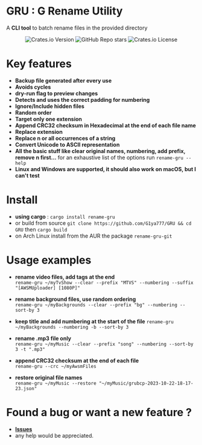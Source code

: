 # GRU : G Rename Utility

A **CLI tool** to batch rename files in the provided directory

<div align="center">
<img alt="Crates.io Version" src="https://img.shields.io/crates/v/rename-gru">
<img alt="GitHub Repo stars" src="https://img.shields.io/github/stars/G1ya777/GRU">
<img alt="Crates.io License" src="https://img.shields.io/crates/l/rename-gru">
</div>

# Key features

- **Backup file generated after every use**
- **Avoids cycles**
- **dry-run flag to preview changes**
- **Detects and uses the correct padding for numbering**
- **Ignore/Include hidden files**
- **Random order**
- **Target only one extension**
- **Append CRC32 checksum in Hexadecimal at the end of each file name**
- **Replace extension**
- **Replace n or all occurrences of a string**
- **Convert Unicode to ASCII representation**
- **All the basic stuff like clear original names, numbering, add prefix, remove n first...** for an exhaustive list of the options run `rename-gru --help`
- **Linux and Windows are supported, it should also work on macOS, but I can't test**

# Install

- **using cargo** : `cargo install rename-gru`
- or build from source `git clone https://github.com/G1ya777/GRU && cd GRU` then `cargo build`
- on Arch Linux install from the AUR the package `rename-gru-git`

# Usage examples

- **rename video files, add tags at the end**<br />
  `rename-gru ~/myTvShow --clear --prefix "MTVS" --numbering --suffix "[AWSMUploader] [1080P]"`

- **rename background files, use random ordering**<br />
  `rename-gru ~/myBackgrounds --clear --prefix "bg" --numbering --sort-by 3`

- **keep title and add numbering at the start of the file**
  `rename-gru ~/myBackgrounds --numbering -b --sort-by 3`

- **rename .mp3 file only**<br />
  `rename-gru ~/myMusic --clear --prefix "song" --numbering --sort-by 3 -t ".mp3"`

- **append CRC32 checksum at the end of each file**<br />
  `rename-gru --crc ~/myAwsmFiles`

- **restore original file names**<br />
  `rename-gru ~/myMusic --restore "~/myMusic/grubcp-2023-10-22-18-17-23.json"`

# Found a bug or want a new feature ?

- **[Issues](https://github.com/G1ya777/GRU/issues/new)**
- any help would be appreciated.
